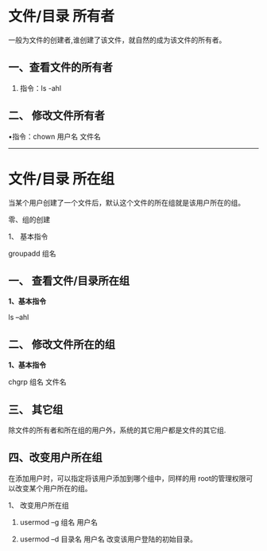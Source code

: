 # **文件/目录 所有者**

 

一般为文件的创建者,谁创建了该文件，就自然的成为该文件的所有者。

 

## 一、查看文件的所有者

 

1) 指令：ls -ahl

 

## **二、 修改文件所有者**

 

•指令：chown 用户名 文件名

------





# **文件/目录 所在组**

 

当某个用户创建了一个文件后，默认这个文件的所在组就是该用户所在的组。

零、组的创建

1、 基本指令

groupadd 组名



## 一、 查看文件/目录所在组

**1、基本指令**

ls –ahl



## 二、 修改文件所在的组 

**1、基本指令**

 chgrp 组名 文件名



## 三、 其它组

 除文件的所有者和所在组的用户外，系统的其它用户都是文件的其它组.

 

## 四、改变用户所在组

在添加用户时，可以指定将该用户添加到哪个组中，同样的用 root的管理权限可以改变某个用户所在的组。

1、 改变用户所在组

1) usermod  –g  组名  用户名

2) usermod –d  目录名  用户名  改变该用户登陆的初始目录。

 